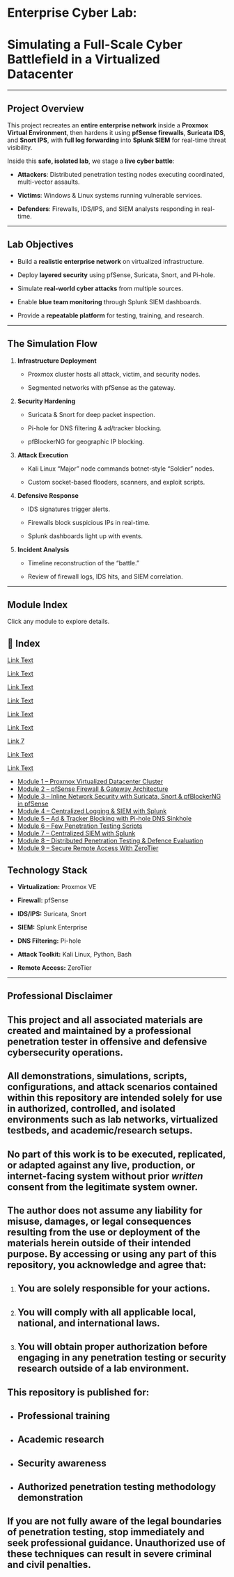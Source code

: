 # **Enterprise Cyber Lab:**

# Simulating a Full-Scale Cyber Battlefield in a Virtualized Datacenter

---

##  **Project Overview**

This project recreates an **entire enterprise network** inside a **Proxmox Virtual Environment**, then hardens it using **pfSense firewalls**, **Suricata IDS**, and **Snort IPS**, with **full log forwarding** into **Splunk SIEM** for real-time threat visibility.

Inside this **safe, isolated lab**, we stage a **live cyber battle**:

* **Attackers**: Distributed penetration testing nodes executing coordinated, multi-vector assaults.

* **Victims**: Windows & Linux systems running vulnerable services.

* **Defenders**: Firewalls, IDS/IPS, and SIEM analysts responding in real-time.

---

##  **Lab Objectives**

* Build a **realistic enterprise network** on virtualized infrastructure.

* Deploy **layered security** using pfSense, Suricata, Snort, and Pi-hole.

* Simulate **real-world cyber attacks** from multiple sources.

* Enable **blue team monitoring** through Splunk SIEM dashboards.

* Provide a **repeatable platform** for testing, training, and research.

---

##  **The Simulation Flow**

1. **Infrastructure Deployment**

   * Proxmox cluster hosts all attack, victim, and security nodes.

   * Segmented networks with pfSense as the gateway.

2. **Security Hardening**

   * Suricata & Snort for deep packet inspection.

   * Pi-hole for DNS filtering & ad/tracker blocking.

   * pfBlockerNG for geographic IP blocking.

3. **Attack Execution**

   * Kali Linux “Major” node commands botnet-style “Soldier” nodes.

   * Custom socket-based flooders, scanners, and exploit scripts.

4. **Defensive Response**

   * IDS signatures trigger alerts.

   * Firewalls block suspicious IPs in real-time.

   * Splunk dashboards light up with events.

5. **Incident Analysis**

   * Timeline reconstruction of the “battle.”

   * Review of firewall logs, IDS hits, and SIEM correlation.

---

##  **Module Index**

Click any module to explore details.
## 📜 Index


[Link Text](Module%201%3A%20Proxmox%20Virtualized%20Datacenter%20Cluster/Module%201%20%E2%80%93%20Proxmox%20Virtualized%20Datacenter%20Cluster.md)

[Link Text](Module%202%20%E2%80%93%20pfSense%20Firewall%20%26%20Gateway%20Architecture/Module%202%20%E2%80%93%20pfSense%20Firewall%20%26%20Gateway%20Architecture.md)

[Link Text](Module%203%3A%20Inline%20Network%20Security%20with%20Suricata%2C%20Snort%20%26%20pfBlockerNG%20in%20pfSense/Module%203_%20Inline%20Network%20Security%20with%20Suricata%2C%20Snort%20%26%20pfBlockerNG%20in%20pfSense.md)


[Link Text](Module%204%3A%20Centralized%20Logging%20%26%20SIEM%20with%20Splunk/Module%204_%20Centralized%20Logging%20%26%20SIEM%20with%20Splunk.md)


[Link Text](Module%205%3A%20Ad%20%20%26%20Tracker%20Blocking%20with%20Pi-hole%20DNS%20Sinkhole/Module%205_%20Ad%20%26%20Tracker%20Blocking%20with%20Pi-hole%20DNS%20Sinkhole.md)


[Link Text](Module%206%3A%20Few%20Penetration%20Testing%20Scripts/6.1_%20Python%20Network%20Scanner/6.1_%20Python%20Network%20Scanner.md)



[Link 7](Module%207%3ACentralized%20SIEM%20with%20SPLUNK/Module%207_%20Centralized%20SIEM%20with%20Splunk.md)


[Link Text](Module%208:Distirbuted%20Penetration%20Testing%20%20&%20%20Defence%20Evaluation/Module%208_%20Distributed%20Penetration%20Testing%20&%20Defense%20Evaluation.md)

[Link Text](Module%209:%20Secure%20Remote%20Access%20With%20ZeroTier/Module%209%20%E2%80%93%20Secure%20Remote%20Access%20with%20ZeroTier.md)





- [Module 1 – Proxmox Virtualized Datacenter Cluster](Module%201%20–%20Proxmox%20Virtualized%20Datacenter%20Cluster.md)
- [Module 2 – pfSense Firewall & Gateway Architecture](Module%202%20–%20pfSense%20Firewall%20%26%20Gateway%20Architecture.md)
- [Module 3 – Inline Network Security with Suricata, Snort & pfBlockerNG in pfSense](Module%203_%20Inline%20Network%20Security%20with%20Suricata,%20Snort%20%26%20pfBlockerNG%20in%20pfSense.md)
- [Module 4 – Centralized Logging & SIEM with Splunk](Module%204_%20Centralized%20Logging%20%26%20SIEM%20with%20Splunk.md)
- [Module 5 – Ad & Tracker Blocking with Pi-hole DNS Sinkhole](Module%205_%20Ad%20%26%20Tracker%20Blocking%20with%20Pi-hole%20DNS%20Sinkhole.md)
- [Module 6 – Few Penetration Testing Scripts](Module%206_%20Few%20Penetration%20Testing%20Scripts/6.1_%20Python%20Network%20Scanner.md) <!-- If you want this to open the first README of module 6 -->
- [Module 7 – Centralized SIEM with Splunk](Module%207_%20Centralized%20SIEM%20with%20Splunk.md)
- [Module 8 – Distributed Penetration Testing & Defence Evaluation](Module%208_%20Distributed%20Penetration%20Testing%20%26%20Defense%20Evaluation.md)
- [Module 9 – Secure Remote Access With ZeroTier](Module%209%20–%20Secure%20Remote%20Access%20with%20ZeroTier.md)

##  **Technology Stack**

* **Virtualization:** Proxmox VE

* **Firewall:** pfSense

* **IDS/IPS:** Suricata, Snort

* **SIEM:** Splunk Enterprise

* **DNS Filtering:** Pi-hole

* **Attack Toolkit:** Kali Linux, Python, Bash

* **Remote Access:** ZeroTier

---

## **Professional Disclaimer**

## This project and all associated materials are created and maintained by a **professional penetration tester** in offensive and defensive cybersecurity operations.

## All demonstrations, simulations, scripts, configurations, and attack scenarios contained within this repository are intended **solely for use in authorized, controlled, and isolated environments** such as lab networks, virtualized testbeds, and academic/research setups.

## **No part of this work is to be executed, replicated, or adapted against any live, production, or internet-facing system without prior *written* consent from the legitimate system owner.**

## The author **does not assume any liability** for misuse, damages, or legal consequences resulting from the use or deployment of the materials herein outside of their intended purpose.  By accessing or using any part of this repository, you acknowledge and agree that:

1. ## You are solely responsible for your actions. 

2. ## You will comply with all applicable local, national, and international laws. 

3. ## You will obtain proper authorization before engaging in any penetration testing or security research outside of a lab environment. 

## This repository is published for:

* ## Professional training 

* ## Academic research 

* ## Security awareness 

* ## Authorized penetration testing methodology demonstration 

##  **If you are not fully aware of the legal boundaries of penetration testing, stop immediately and seek professional guidance.** Unauthorized use of these techniques can result in severe criminal and civil penalties.

## 

